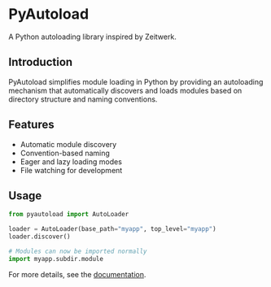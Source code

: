 # PyAutoload

A Python autoloading library inspired by Zeitwerk.

## Introduction

PyAutoload simplifies module loading in Python by providing an autoloading mechanism that automatically discovers and loads modules based on directory structure and naming conventions.

## Features

- Automatic module discovery
- Convention-based naming
- Eager and lazy loading modes
- File watching for development

## Usage

```python
from pyautoload import AutoLoader

loader = AutoLoader(base_path="myapp", top_level="myapp")
loader.discover()

# Modules can now be imported normally
import myapp.subdir.module
```

For more details, see the [documentation](docs/).
